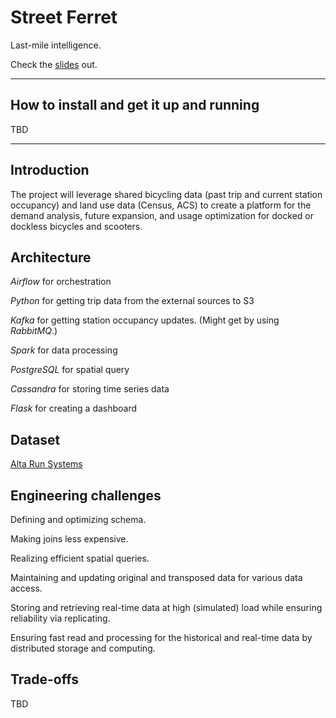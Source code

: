 # Street Ferret
Last-mile intelligence.

Check the [slides](https://docs.google.com/presentation/d/18LPw-SW8qJNuNjT2F3QfWp9YstwNbiO7OuN-6nQ0AMo/edit?usp=sharing) out.

<hr/>

## How to install and get it up and running

TBD

<hr/>

## Introduction

The project will leverage shared bicycling data (past trip and current station occupancy) and land use data (Census, ACS) to create a platform for the demand analysis, future expansion, and usage optimization for docked or dockless bicycles and scooters.

## Architecture

_Airflow_ for orchestration

_Python_ for getting trip data from the external sources to S3

_Kafka_ for getting station occupancy updates. (Might get by using _RabbitMQ_.)

_Spark_ for data processing 

_PostgreSQL_ for spatial query

_Cassandra_ for storing time series data

_Flask_ for creating a dashboard

## Dataset

[Alta Run Systems](https://github.com/BetaNYC/Bike-Share-Data-Best-Practices/wiki/Bike-Share-Data-Systems) 

## Engineering challenges

Defining and optimizing schema.

Making joins less expensive.

Realizing efficient spatial queries.

Maintaining and updating original and transposed data for various data access.

Storing and retrieving real-time data at high (simulated) load while ensuring reliability via replicating.

Ensuring fast read and processing for the historical and real-time data by distributed storage and computing.

## Trade-offs

TBD
